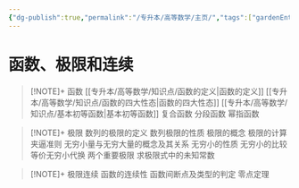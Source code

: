 ```yaml
---
{"dg-publish":true,"permalink":"/专升本/高等数学/主页/","tags":["gardenEntry"],"noteIcon":""}
---
```


# 函数、极限和连续
> [!NOTE]+ 函数
> [[专升本/高等数学/知识点/函数的定义\|函数的定义]]
> [[专升本/高等数学/知识点/函数的四大性态\|函数的四大性态]]
> [[专升本/高等数学/知识点/基本初等函数\|基本初等函数]]
> 复合函数
> 分段函数
> 幂指函数

> [!NOTE]+ 极限
 数列的极限的定义
 数列极限的性质
 极限的概念
 极限的计算
 夹逼准则
 无穷小量与无穷大量的概念及其关系
 无穷小的性质
 无穷小的比较
 等价无穷小代换
 两个重要极限
 求极限式中的未知常数
 
> [!NOTE]+ 极限连续
 函数的连续性
 函数间断点及类型的判定
 零点定理
